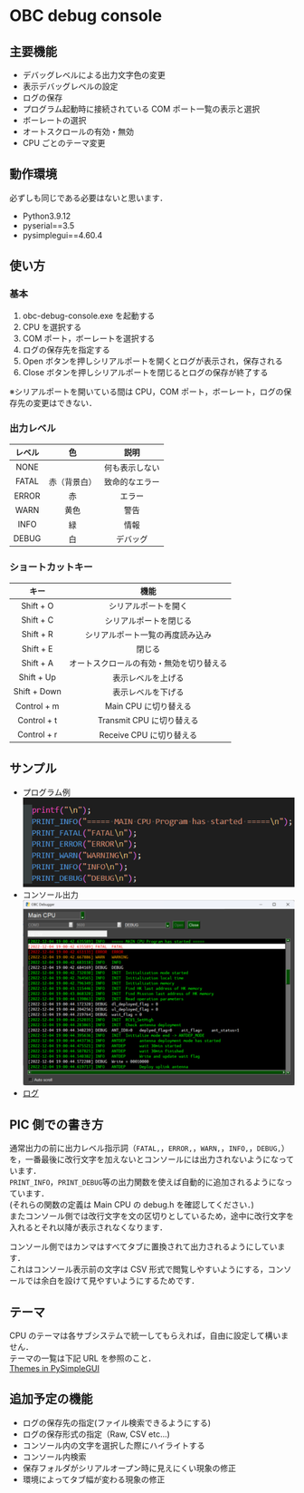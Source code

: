 # OBC debug console

## 主要機能

- デバッグレベルによる出力文字色の変更
- 表示デバッグレベルの設定
- ログの保存
- プログラム起動時に接続されている COM ポート一覧の表示と選択
- ボーレートの選択
- オートスクロールの有効・無効
- CPU ごとのテーマ変更

## 動作環境

必ずしも同じである必要はないと思います．

- Python3.9.12
- pyserial==3.5
- pysimplegui==4.60.4

## 使い方

### 基本

1. obc-debug-console.exe を起動する
2. CPU を選択する
3. COM ポート，ボーレートを選択する
4. ログの保存先を指定する
5. Open ボタンを押しシリアルポートを開くとログが表示され，保存される
6. Close ボタンを押しシリアルポートを閉じるとログの保存が終了する

※シリアルポートを開いている間は CPU，COM ポート，ボーレート，ログの保存先の変更はできない．

### 出力レベル

| レベル |      色      |      説明      |
| :----: | :----------: | :------------: |
|  NONE  |              | 何も表示しない |
| FATAL  | 赤（背景白） | 致命的なエラー |
| ERROR  |      赤      |     エラー     |
|  WARN  |     黄色     |      警告      |
|  INFO  |      緑      |      情報      |
| DEBUG  |      白      |    デバッグ    |

### ショートカットキー

|     キー     |                   機能                   |
| :----------: | :--------------------------------------: |
|  Shift + O   |           シリアルポートを開く           |
|  Shift + C   |          シリアルポートを閉じる          |
|  Shift + R   |     シリアルポート一覧の再度読み込み     |
|  Shift + E   |                  閉じる                  |
|  Shift + A   | オートスクロールの有効・無効を切り替える |
|  Shift + Up  |            表示レベルを上げる            |
| Shift + Down |            表示レベルを下げる            |
| Control + m  |          Main CPU に切り替える           |
| Control + t  |        Transmit CPU に切り替える         |
| Control + r  |         Receive CPU に切り替える         |

##

## サンプル

- プログラム例  
  ![プログラム例](https://github.com/e-kagaku-satellite-project/obc-debug-console/blob/main/sample/program.png)
- コンソール出力  
  ![コンソール出力](https://github.com/e-kagaku-satellite-project/obc-debug-console/blob/main/sample/console.png)
- [ログ](https://github.com/e-kagaku-satellite-project/obc-debug-console/blob/main/sample/log_sample.csv)

## PIC 側での書き方

通常出力の前に出力レベル指示詞（`FATAL,`，`ERROR,`，`WARN,`，`INFO,`，`DEBUG,`）を，一番最後に改行文字を加えないとコンソールには出力されないようになっています．  
`PRINT_INFO`，`PRINT_DEBUG`等の出力関数を使えば自動的に追加されるようになっています．  
(それらの関数の定義は Main CPU の debug.h を確認してください．)  
またコンソール側では改行文字を文の区切りとしているため，途中に改行文字を入れるとそれ以降が表示されなくなります．

コンソール側ではカンマはすべてタブに置換されて出力されるようにしています．  
これはコンソール表示前の文字は CSV 形式で閲覧しやすいようにする，コンソールでは余白を設けて見やすいようにするためです．

## テーマ

CPU のテーマは各サブシステムで統一してもらえれば，自由に設定して構いません．  
テーマの一覧は下記 URL を参照のこと．  
[Themes in PySimpleGUI](https://www.geeksforgeeks.org/themes-in-pysimplegui/)

## 追加予定の機能

- ログの保存先の指定(ファイル検索できるようにする)
- ログの保存形式の指定（Raw, CSV etc...)
- コンソール内の文字を選択した際にハイライトする
- コンソール内検索
- 保存フォルダがシリアルオープン時に見えにくい現象の修正
- 環境によってタブ幅が変わる現象の修正
